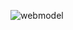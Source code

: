 ![webmodel](https://github.com/thvithran/Tailwind-CSS-/assets/73452153/fc4c4b57-94b4-49cb-8930-487bcd0f39d8)
